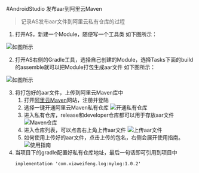 #AndroidStudio 发布aar到阿里云Maven
>记录AS发布aar文件到阿里云私有仓库的过程

1. 打开AS，新建一个Module，随便写一个工具类
如下图所示：

![如图所示](https://tva1.sinaimg.cn/large/e6c9d24ely1h05z6x3zqqj212p0iqtao.jpg)

2. 打开AS右侧的Gradle工具，选择自己创建的Module，选择Tasks下面的build的assemble就可以把Module打包生成aar文件
如下图所示：

![如图所示](https://tva1.sinaimg.cn/large/e6c9d24ely1h05zbvxlv4j21h10nb78j.jpg)

3. 将打包好的aar文件，上传到阿里云Maven库中
	1. 打开[阿里云Maven](https://developer.aliyun.com/mvn/guide)网站，注册并登陆
	2. 选择一键开通阿里云Maven私有仓库
	![开通私有仓库](https://tva1.sinaimg.cn/large/e6c9d24ely1h05ziso9f8j21dq0hdjum.jpg)
	3. 进入私有仓库，release和developer仓库都可以用于存放aar文件
	![Maven仓库](https://tva1.sinaimg.cn/large/e6c9d24ely1h05zl2m2wzj20v309fdgh.jpg)
	4. 进入仓库列表，可以点击右上角上传aar文件
	![上传aar文件](https://tva1.sinaimg.cn/large/e6c9d24ely1h05zsprqgvj21fd0nb76i.jpg)
	5. 如何使用上传好的aar文件，点击上传的包名，右侧会展开使用指南。
	![使用指南](https://tva1.sinaimg.cn/large/e6c9d24ely1h05zuglpzbj20k40thdhv.jpg)
4. 当项目下的gradle配置好私有仓库地址，最后一句话即可引用到项目中
	```
	implementation 'com.xiaweifeng.log:mylog:1.0.2'
	```

